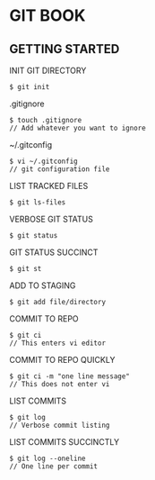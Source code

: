 # GIT BOOK

## GETTING STARTED



INIT GIT DIRECTORY

	$ git init

.gitignore

	$ touch .gitignore
	// Add whatever you want to ignore

~/.gitconfig

	$ vi ~/.gitconfig
	// git configuration file



LIST TRACKED FILES

	$ git ls-files



VERBOSE GIT STATUS

	$ git status



GIT STATUS SUCCINCT

	$ git st



ADD TO STAGING

	$ git add file/directory



COMMIT TO REPO

	$ git ci
	// This enters vi editor



COMMIT TO REPO QUICKLY

	$ git ci -m "one line message"
	// This does not enter vi



LIST COMMITS

	$ git log
	// Verbose commit listing



LIST COMMITS SUCCINCTLY

	$ git log --oneline
	// One line per commit

